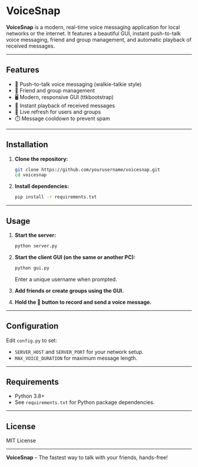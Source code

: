# VoiceSnap

**VoiceSnap** is a modern, real-time voice messaging application for local networks or the internet. It features a beautiful GUI, instant push-to-talk voice messaging, friend and group management, and automatic playback of received messages.

---

## Features

- 🎤 Push-to-talk voice messaging (walkie-talkie style)
- 👥 Friend and group management
- 🖥️ Modern, responsive GUI (ttkbootstrap)
- 🔔 Instant playback of received messages
- 🔄 Live refresh for users and groups
- ⏱️ Message cooldown to prevent spam

---

## Installation

1. **Clone the repository:**
   ```sh
   git clone https://github.com/yourusername/voicesnap.git
   cd voicesnap
   ```

2. **Install dependencies:**
   ```sh
   pip install -r requirements.txt
   ```

---

## Usage

1. **Start the server:**
   ```sh
   python server.py
   ```

2. **Start the client GUI (on the same or another PC):**
   ```sh
   python gui.py
   ```
   Enter a unique username when prompted.

3. **Add friends or create groups using the GUI.**
4. **Hold the 🎤 button to record and send a voice message.**

---

## Configuration

Edit `config.py` to set:
- `SERVER_HOST` and `SERVER_PORT` for your network setup.
- `MAX_VOICE_DURATION` for maximum message length.

---

## Requirements

- Python 3.8+
- See `requirements.txt` for Python package dependencies.

---

## License

MIT License

---

**VoiceSnap** – The fastest way to talk with your friends, hands-free!
